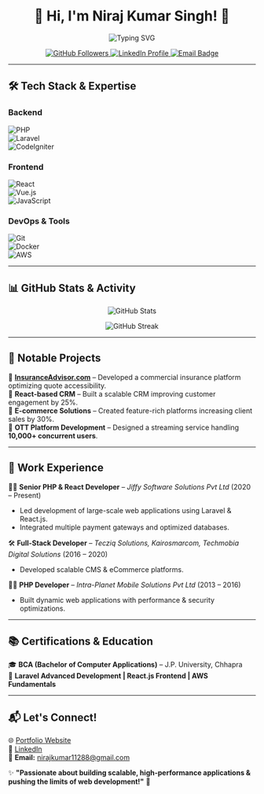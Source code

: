 <h1 align="center">🚀 Hi, I'm Niraj Kumar Singh! 👋</h1>

<p align="center">
  <img src="https://readme-typing-svg.herokuapp.com?font=Fira+Code&duration=4000&pause=1000&color=F7A41D&center=true&vCenter=true&width=435&lines=Senior+PHP+%26+React+Developer;10%2B+Years+of+Experience;Building+Scalable+%26+High-Performance+Apps;Expert+in+Laravel%2C+CodeIgniter%2C+React.js" alt="Typing SVG" />
</p>

<p align="center">
  <a href="https://github.com/nirajkrsingh">
    <img src="https://img.shields.io/github/followers/nirajkrsingh?style=social" alt="GitHub Followers" />
  </a>
  <a href="https://linkedin.com/in/niraj-kumar-singh-1309b3a6/">
    <img src="https://img.shields.io/badge/LinkedIn-Niraj%20Kumar%20Singh-blue?style=flat&logo=linkedin" alt="LinkedIn Profile" />
  </a>
  <a href="mailto:nirajkumar11288@gmail.com">
    <img src="https://img.shields.io/badge/Email-nirajkumar11288%40gmail.com-red?style=flat&logo=gmail" alt="Email Badge" />
  </a>
</p>

---

## 🛠 **Tech Stack & Expertise**  

### **Backend**  
![PHP](https://img.shields.io/badge/-PHP-777BB4?style=flat&logo=php&logoColor=white)  
![Laravel](https://img.shields.io/badge/-Laravel-FF2D20?style=flat&logo=laravel&logoColor=white)  
![CodeIgniter](https://img.shields.io/badge/-CodeIgniter-EF4223?style=flat&logo=codeigniter&logoColor=white)  

### **Frontend**  
![React](https://img.shields.io/badge/-React-61DAFB?style=flat&logo=react&logoColor=white)  
![Vue.js](https://img.shields.io/badge/-Vue.js-4FC08D?style=flat&logo=vue.js&logoColor=white)  
![JavaScript](https://img.shields.io/badge/-JavaScript-F7DF1E?style=flat&logo=javascript&logoColor=black)  

### **DevOps & Tools**  
![Git](https://img.shields.io/badge/-Git-F05032?style=flat&logo=git&logoColor=white)  
![Docker](https://img.shields.io/badge/-Docker-2496ED?style=flat&logo=docker&logoColor=white)  
![AWS](https://img.shields.io/badge/-AWS-232F3E?style=flat&logo=amazon-aws&logoColor=white)  

---

## 📊 **GitHub Stats & Activity**  

<p align="center">
  <img src="https://github-readme-stats.vercel.app/api?username=nirajkrsingh&show_icons=true&theme=radical" alt="GitHub Stats" />
</p>

<p align="center">
  <img src="https://github-readme-streak-stats.herokuapp.com/?user=nirajkrsingh&theme=dark" alt="GitHub Streak" />
</p>

---

## 🌟 **Notable Projects**  

🔹 **[InsuranceAdvisor.com](#)** – Developed a commercial insurance platform optimizing quote accessibility.  
🔹 **React-based CRM** – Built a scalable CRM improving customer engagement by 25%.  
🔹 **E-commerce Solutions** – Created feature-rich platforms increasing client sales by 30%.  
🔹 **OTT Platform Development** – Designed a streaming service handling **10,000+ concurrent users**.  

---

## 🎯 **Work Experience**  

🧑‍💻 **Senior PHP & React Developer** – *Jiffy Software Solutions Pvt Ltd* (2020 – Present)  
- Led development of large-scale web applications using Laravel & React.js.  
- Integrated multiple payment gateways and optimized databases.  

🛠 **Full-Stack Developer** – *Tecziq Solutions, Kairosmarcom, Techmobia Digital Solutions* (2016 – 2020)  
- Developed scalable CMS & eCommerce platforms.  

👨‍💻 **PHP Developer** – *Intra-Planet Mobile Solutions Pvt Ltd* (2013 – 2016)  
- Built dynamic web applications with performance & security optimizations.  

---

## 📚 **Certifications & Education**  

🎓 **BCA (Bachelor of Computer Applications)** – J.P. University, Chhapra  
📜 **Laravel Advanced Development | React.js Frontend | AWS Fundamentals**  

---

## 📬 **Let's Connect!**  

🌐 [Portfolio Website](#)  
💼 [LinkedIn](https://www.linkedin.com/in/niraj-kumar-singh-1309b3a6/)  
📧 **Email:** nirajkumar11288@gmail.com  

✨ **"Passionate about building scalable, high-performance applications & pushing the limits of web development!"** 🚀  
